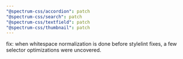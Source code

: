 ```yaml
---
"@spectrum-css/accordion": patch
"@spectrum-css/search": patch
"@spectrum-css/textfield": patch
"@spectrum-css/thumbnail": patch
---
```


fix: when whitespace normalization is done before stylelint fixes, a few selector optimizations were uncovered.
